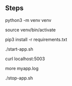 Steps
------

python3 -m venv venv 

source venv/bin/activate

pip3 install -r requirements.txt

./start-app.sh

curl localhost:5003

more myapp.log

./stop-app.sh


